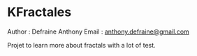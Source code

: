 KFractales
==========

Author : Defraine Anthony
Email : anthony.defraine@gmail.com

Projet to learn more about fractals with a lot of test.


